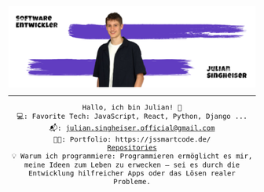<img src="https://raw.githubusercontent.com/JuliQ89/JuliQ89/refs/heads/master/Banner.png"/>
 <hr></hr>
<p align="center">
  <samp>
    Hallo, ich bin Julian! 👋 <br>
    💻: Favorite Tech: JavaScript, React, Python, Django ... <br>
    📬:	<a href="mailto:julian.singheiser.official@gmail.com" target="_blank" rel="noopener noreferrer">julian.singheiser.official@gmail.com</a> <br>
    👦🏻: Portfolio: https://jssmartcode.de/ <br>
    <a href="https://github.com/JuliQ89?tab=repositories" target="_blank" rel="noopener noreferrer">Repositories</a> <br>
    💡 Warum ich programmiere: Programmieren ermöglicht es mir, meine Ideen zum Leben zu erwecken – sei es durch die Entwicklung hilfreicher Apps oder das Lösen realer Probleme.
  </samp>
</p>
